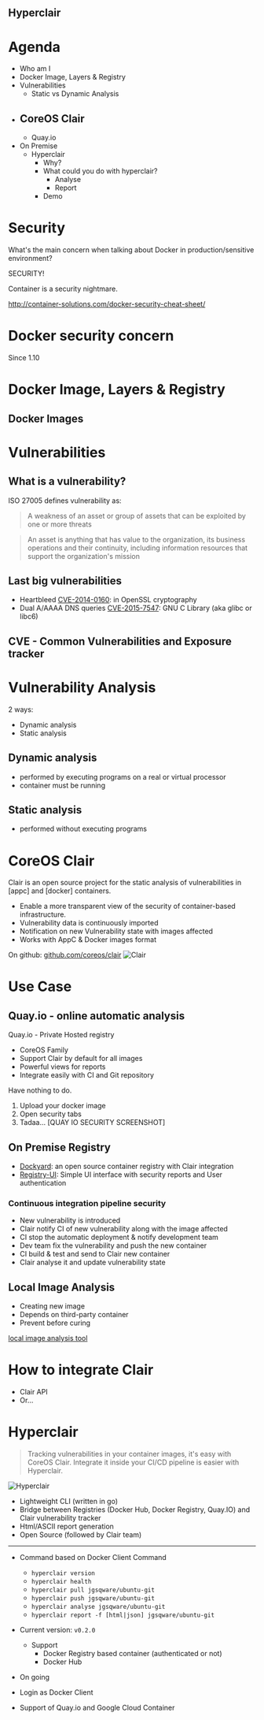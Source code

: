 Hyperclair
----------------------------

# Agenda
- Who am I
- Docker Image, Layers & Registry
- Vulnerabilities
  - Static vs Dynamic Analysis
- CoreOS Clair
  -
  - Quay.io
- On Premise
  - Hyperclair
    - Why?
    - What could you do with hyperclair?
      - Analyse
      - Report
    - Demo

# Security

What's the main concern when talking about Docker in production/sensitive environment?

SECURITY!

Container is a security nightmare.

http://container-solutions.com/docker-security-cheat-sheet/

# Docker security concern
Since 1.10

# Docker Image, Layers & Registry

## Docker Images

# Vulnerabilities

## What is a vulnerability?

ISO 27005 defines vulnerability as:

> A weakness of an asset or group of assets that can be exploited by one or more threats

> An asset is anything that has value to the organization, its business operations and their continuity, including information resources that support the organization's mission

## Last big vulnerabilities

- Heartbleed [CVE-2014-0160](https://access.redhat.com/security/cve/cve-2014-0160): in OpenSSL cryptography
- Dual A/AAAA DNS queries [CVE-2015-7547](https://access.redhat.com/security/cve/cve-2015-7547): GNU C Library (aka glibc or libc6)

## CVE - Common Vulnerabilities and Exposure tracker

[Debian Security Bug Tracker]: https://security-tracker.debian.org/tracker
[Ubuntu CVE Tracker]: https://launchpad.net/ubuntu-cve-tracker
[Red Hat Security Data]: https://www.redhat.com/security/data/metrics
[dpkg]: https://en.wikipedia.org/wiki/dpkg
[rpm]: http://www.rpm.org

# Vulnerability Analysis

2 ways:

- Dynamic analysis
- Static analysis

## Dynamic analysis

- performed by executing programs on a real or virtual processor
- container must be running

## Static analysis

- performed without executing programs


# CoreOS Clair

Clair is an open source project for the static analysis of vulnerabilities in [appc] and [docker] containers.

- Enable a more transparent view of the security of container-based infrastructure.
- Vulnerability data is continuously imported
- Notification on new Vulnerability state with images affected
- Works with AppC & Docker images format

On github: [github.com/coreos/clair](http://www.github.com/coreos/clair)
![Clair](images/clair.png)

# Use Case

## Quay.io - online automatic analysis

Quay.io - Private Hosted registry

- CoreOS Family
- Support Clair by default for all images
- Powerful views for reports
- Integrate easily with CI and Git repository

Have nothing to do.
1. Upload your docker image
2. Open security tabs
3. Tadaa...
[QUAY IO SECURITY SCREENSHOT]

## On Premise Registry
- [Dockyard](https://github.com/containerops/dockyard): an open source container registry with Clair integration
- [Registry-UI](https://github.com/jgsqware/registry-ui): Simple UI interface with security reports and User authentication

### Continuous integration pipeline security

- New vulnerability is introduced
- Clair notify CI of new vulnerability along with the image affected
- CI stop the automatic deployment & notify development team
- Dev team fix the vulnerability and push the new container
- CI build & test and send to Clair new container
- Clair analyse it and update vulnerability state

## Local Image Analysis

- Creating new image
- Depends on third-party container
- Prevent before curing

[local image analysis tool](https://github.com/coreos/clair/tree/master/contrib/analyze-local-images)

# How to integrate Clair

- Clair API
- Or...

# Hyperclair

> Tracking vulnerabilities in your container images, it's easy with CoreOS Clair.
> Integrate it inside your CI/CD pipeline is easier with Hyperclair.

![Hyperclair](images/hyperclair.png)

- Lightweight CLI (written in go)
- Bridge between Registries (Docker Hub, Docker Registry, Quay.IO) and Clair vulnerability tracker
- Html/ASCII report generation
- Open Source (followed by Clair team)

--------

- Command based on Docker Client Command
  - `hyperclair version`
  - `hyperclair health`
  - `hyperclair pull jgsqware/ubuntu-git`
  - `hyperclair push jgsqware/ubuntu-git`
  - `hyperclair analyse jgsqware/ubuntu-git`
  - `hyperclair report -f [html|json] jgsqware/ubuntu-git`

- Current version: `v0.2.0`
  - Support
    - Docker Registry based container (authenticated or not)
    - Docker Hub

- On going
 - Login as Docker Client
 - Support of Quay.io and Google Cloud Container
